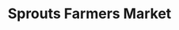 ---
title: "Sprouts Farmers Market"
url: /oklahoma-city/sprouts-farmers-market-south-pennsylvania-avenue/
shop: Supermarkt
---